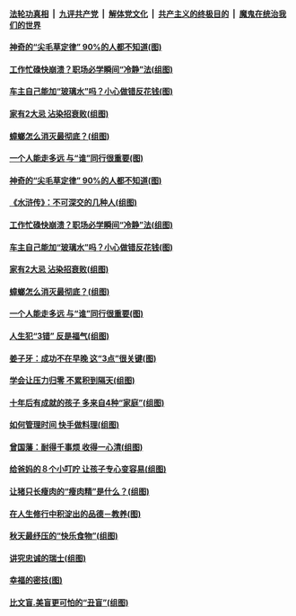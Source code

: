 

####  [法轮功真相](../../../../basic/blob/master/README.md?t=09041802) &nbsp;|&nbsp; [九评共产党](../../../../9ping.md/blob/master/README.md?t=09041802) &nbsp;|&nbsp; [解体党文化](../../../../jtdwh.md/blob/master/README.md?t=09041802)  &nbsp;|&nbsp; [共产主义的终极目的](../../../../gczydzjmd.md/blob/master/README.md?t=09041802) &nbsp;|&nbsp; [魔鬼在统治我们的世界](../../../../mgztzwmdsj.md/blob/master/README.md?t=09041802) 

#### [神奇的“尖毛草定律” 90%的人都不知道(图)](../pages/p8/945120.md?t=09041802) 

#### [工作忙碌快崩溃？职场必学瞬间“冷静”法(组图)](../pages/p8/945036.md?t=09041802) 

#### [车主自己能加“玻璃水”吗？小心做错反花钱(图)](../pages/p8/945034.md?t=09041802) 

#### [家有2大忌 沾染招衰败(组图)](../pages/p8/944960.md?t=09041802) 

#### [蟑螂怎么消灭最彻底？(组图)](../pages/p8/944371.md?t=09041802) 

#### [一个人能走多远 与“谁”同行很重要(图)](../pages/p8/944917.md?t=09041802) 

#### [神奇的“尖毛草定律” 90%的人都不知道(图)](../pages/p8/945120.md?t=09041802) 

#### [《水浒传》：不可深交的几种人(组图)](../pages/p8/944874.md?t=09041802) 

#### [工作忙碌快崩溃？职场必学瞬间“冷静”法(组图)](../pages/p8/945036.md?t=09041802) 

#### [车主自己能加“玻璃水”吗？小心做错反花钱(图)](../pages/p8/945034.md?t=09041802) 

#### [家有2大忌 沾染招衰败(组图)](../pages/p8/944960.md?t=09041802) 

#### [蟑螂怎么消灭最彻底？(组图)](../pages/p8/944371.md?t=09041802) 

#### [一个人能走多远 与“谁”同行很重要(图)](../pages/p8/944917.md?t=09041802) 

#### [人生犯“3错” 反是福气(组图)](../pages/p8/944856.md?t=09041802) 

#### [姜子牙：成功不在早晚 这“3点”很关键(图)](../pages/p8/944367.md?t=09041802) 

#### [学会让压力归零 不累积到隔天(组图)](../pages/p8/944823.md?t=09041802) 

#### [十年后有成就的孩子 多来自4种“家庭”(组图)](../pages/p8/944800.md?t=09041802) 

#### [如何管理时间 快手做料理(组图)](../pages/p8/944640.md?t=09041802) 

#### [曾国藩：耐得千事烦 收得一心清(组图)](../pages/p8/944364.md?t=09041802) 

#### [给爸妈的８个小叮咛 让孩子专心变容易(组图)](../pages/p8/944710.md?t=09041802) 

#### [让猪只长瘦肉的“瘦肉精”是什么？(组图)](../pages/p8/944618.md?t=09041802) 

#### [在人生修行中积淀出的品德－教养(图)](../pages/p8/943433.md?t=09041802) 

#### [秋天最纾压的“快乐食物”(组图)](../pages/p8/944451.md?t=09041802) 

#### [讲究忠诚的瑞士(组图)](../pages/p8/944354.md?t=09041802) 

#### [幸福的密技(图)](../pages/p8/944591.md?t=09041802) 

#### [比文盲.美盲更可怕的“丑盲”(组图)](../pages/p8/944516.md?t=09041802) 

